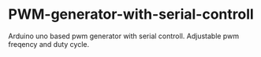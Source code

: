 # PWM-generator-with-serial-controll
Arduino uno based pwm generator with serial controll. Adjustable pwm freqency and duty cycle.
